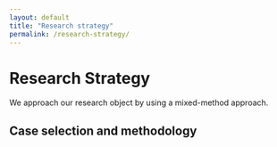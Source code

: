 ```yaml
---
layout: default
title: "Research strategy"
permalink: /research-strategy/
---
```


# Research Strategy 

We approach our research object by using a mixed-method approach. 

## Case selection and methodology

